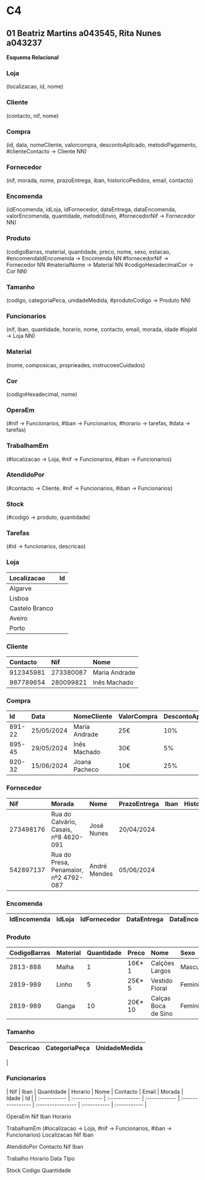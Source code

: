 # C4
## 01 Beatriz Martins a043545, Rita Nunes a043237 

**Esquema Relacional** 

### Loja        
(localizacao, id, nome)
### Cliente     
(contacto, nif, nome)
### Compra      
(id, data, nomeCliente, valorcompra, descontoAplicado, metodoPagamento,
        #clienteContacto  -> Cliente NN)
### Fornecedor 
(nif, morada, nome, prazoEntrega, iban, historicoPedidos, email, contacto)
### Encomenda   
(idEncomenda, idLoja, idFornecedor, dataEntrega, dataEncomenda, valorEncomenda, quantidade, metodoEnvio,
        #fornecedorNif -> Fornecedor NN)
### Produto     
(codigoBarras, material, quantidade, preco, nome, sexo, estacao,
        #encomendaIdEncomenda     -> Encomenda NN 
        #fornecedorNif   -> Fornecedor NN
        #materialNome  -> Material NN
        #codigoHexadecimalCor  -> Cor NN)
### Tamanho     
(codigo, categoriaPeca, unidadeMedida,
        #produtoCodigo   -> Produto NN)
### Funcionarios
(nif, iban, quantidade, horario, nome, contacto, email, morada, idade
        #lojaId   -> Loja NN)
### Material    
(nome, composicao, proprieades, instrucoesCuidados)
### Cor         
(codigoHexadecimal, nome)
### OperaEm     
(#nif -> Funcionarios, #iban -> Funcionarios, #horario -> tarefas, #data -> tarefas)
### TrabalhamEm 
(#localizacao -> Loja, #nif -> Funcionarios, #iban -> Funcionarios)
### AtendidoPor 
(#contacto -> Cliente, #nif -> Funcionarios, #iban -> Funcionarios)
### Stock       
(#codigo -> produto, quantidade)
### Tarefas
(#id -> funcionarios, descricao)

### Loja
| Localizacao      |  Id     |
| :--------------- | :------ |
| Algarve          |   |
| Lisboa           |   |
| Castelo Branco   |   |
| Aveiro           |   |
| Porto            |   |


### Cliente
| Contacto    | Nif           |  Nome
| :---------- | :------------ | :------------ |
| 912345981   | 273380087     |  Maria Andrade
| 987789654   | 280099821     |  Inês Machado


### Compra
| Id       | Data       |  NomeCliente    |  ValorCompra  |   DescontoAplicado  |   MetodoPagamento   |
| :------- | :--------- | :-------------- | :------------ | :------------------ | :------------------ |
| 891-22   | 25/05/2024 |  Maria Andrade  |   25€         |    10%              |   mbway             |
| 895-45   | 29/05/2024 |  Inês Machado   |   30€         |    5%               |   cartão de Crédito |
| 920-32   | 15/06/2024 |  Joana Pacheco  |   10€         |    25%              |   dinheiro          |


### Fornecedor
| Nif          |   Morada                                  |   Nome         |  PrazoEntrega |     Iban   |   HistoricoPedidos    |   Email                  |  Contacto |
| :----------- | :---------------------------------------- | :------------- | :------------ | :--------- | :-------------------- | :----------------------- | :--------- |
| 273498176    |   Rua do Calvário, Casais, nº8 4620-091   |   José Nunes   |  20/04/2024   |            |                       |   jose.nunes@gmail.com   |  914229916
| 542897137    |   Rua do Presa, Penamaior, nº2 4792-087   |   André Mendes |  05/06/2024   |            |                       |   andre.mendes@gmail.com |  934278967


### Encomenda
| IdEncomenda  |    IdLoja     |   IdFornecedor |  DataEntrega  |  DataEncomenda    |  ValorEncomenda   |  Quantidade  |  MetodoEnvio |
| :----------- | :------------ | :------------- | :------------ | :---------------- | :---------------- | :----------- | :----------- |



### Produto
| CodigoBarras |  Material  |  Quantidade  |   Preco   |        Nome          |   Sexo      |   Estacao   |
| :----------- | :--------- | :----------- | :-------- | :------------------- | :---------- | :---------- |
| 2813-888     |  Malha     |    1         | 16€* 1    | Calções Largos       |  Masculinho |  Primavera  |
| 2819-989     |  Linho     |    5         | 25€* 5    | Vestido Floral       |  Feminino   |  Verão      |
| 2819-989     |  Ganga     |    10        | 20€* 10   | Calças Boca de Sino  |  Feminino   |  Primavera  |


### Tamanho
| Descricao  |  CategoriaPeça     |   UnidadeMedida |
| :--------  | :----------------- | :-------------- | 
|


### Funcionarios
| Nif    | Iban   |    Quantidade      |      Horario    |       Nome   |         Contacto  |   Email        |       Morada      |   Idade |  Id  |
| :----------- | :------------ | :------------- | :------------ | :---------------- | :---------------- | :----------- | :----------- |


OperaEm
Nif      Iban      Horario


TrabalhamEm (#localizacao -> Loja, #nif -> Funcionarios, #iban -> Funcionarios)
Localizacao      Nif        Iban


AtendidoPor
Contacto         Nif           Iban


Trabalho
Horario        Data        Tipo


Stock
Codigo           Quantidade
